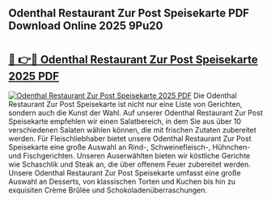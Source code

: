 ## Odenthal Restaurant Zur Post Speisekarte PDF Download Online 2025 9Pu20

# <h2><a href="http://gc6d19.nevu.top/?p=Odenthal+Restaurant+Zur+Post+Speisekarte">🔗 👉🔴 Odenthal Restaurant Zur Post Speisekarte 2025 PDF</a></h2>

[![Odenthal Restaurant Zur Post Speisekarte 2025 PDF](https://i.imgur.com/dBaPXMq.png)](http://gc6d19.nevu.top/?p=Odenthal+Restaurant+Zur+Post+Speisekarte)
Die Odenthal Restaurant Zur Post Speisekarte ist nicht nur eine Liste von Gerichten, sondern auch die Kunst der Wahl. Auf unserer Odenthal Restaurant Zur Post Speisekarte empfehlen wir einen Salatbereich, in dem Sie aus über 10 verschiedenen Salaten wählen können, die mit frischen Zutaten zubereitet werden. Für Fleischliebhaber bietet unsere Odenthal Restaurant Zur Post Speisekarte eine große Auswahl an Rind-, Schweinefleisch-, Hühnchen- und Fischgerichten. Unseren Auserwählten bieten wir köstliche Gerichte wie Schaschlik und Steak an, die über offenem Feuer zubereitet werden. Unsere Odenthal Restaurant Zur Post Speisekarte umfasst eine große Auswahl an Desserts, von klassischen Torten und Kuchen bis hin zu exquisiten Crème Brûlée und Schokoladenüberraschungen.
